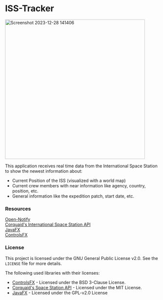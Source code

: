 # ISS-Tracker
<img width="458" alt="Screenshot 2023-12-28 141406" src="https://github.com/j-schall/ISS-Tracker/assets/122560931/b61ef0f0-547d-48ff-ba75-19c14b1d14b3">

<p>This application receives real time data from the International Space Station to show the newest information about: </p>
<ul>
  <li>Current Position of the ISS (visualized with a world map)</li>
  <li>Current crew members with near information like agency, country, position, etc.</li>
  <li>General information like the expedition patch, start date, etc.</li>
</ul>

### Resources
[Open-Notify](http://open-notify.org/Open-Notify-API/ISS-Location-Now/)
<br>
[Corquaid's International Space Station API](https://corquaid.github.io/international-space-station-APIs/)<br>
[JavaFX](https://github.com/openjdk/jfx)<br>
[ControlsFX](https://github.com/controlsfx/controlsfx/)

### License
This project is licensed under the GNU General Public License v2.0. See the `LICENSE` file for more details.

The following used libraries with their licenses:
- [ControlsFX](https://github.com/controlsfx/controlsfx/) - Licensed under the BSD 3-Clause License.
- [Corquaid's Space Station API](https://github.com/corquaid/international-space-station-APIs) - Licensed under the MIT License.
- [JavaFX](https://github.com/openjdk/jfx) - Licensed under the GPL-v2.0 License
